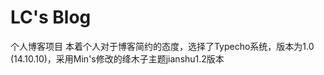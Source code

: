 LC's Blog
========

个人博客项目
本着个人对于博客简约的态度，选择了Typecho系统，版本为1.0 (14.10.10)，采用Min's修改的绛木子主题jianshu1.2版本


